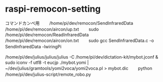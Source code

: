 # raspi-remocon-setting

コマンドカンペ用　　
/home/pi/dev/remocon/SendInfraredData /home/pi/dev/remocon/aircon/up.txt　　
sudo /home/pi/dev/remocon/ReadInfraredData /home/pi/dev/remocon/aircon/on.txt　　
sudo gcc SendInfraredData.c -o SendInfraredData -lwiringPi　　

/home/pi/dev/julius/julius/julius -C /home/pi/dev/dictation-kit/mybot.jconf &　　
sudo iconv -f utf8 -t eucjp ./mybot.yomi | ~/dev/julius/gramtools/yomi2voca/yomi2voca.pl > mybot.dic　　
python /home/pi/dev/julius-script/remote_robo.py　　
